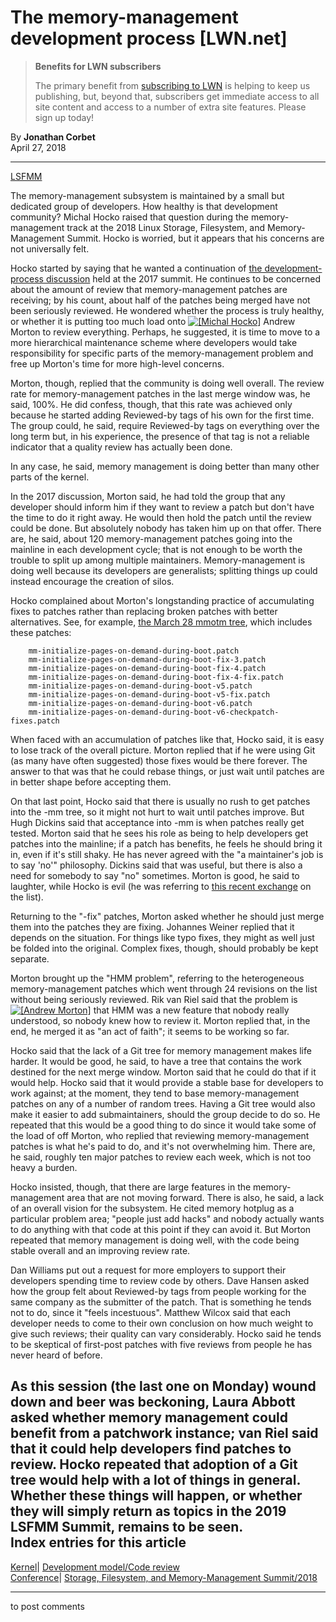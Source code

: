 # The memory-management development process [LWN.net]

> **Benefits for LWN subscribers**
> 
> The primary benefit from [subscribing to LWN](/Promo/nst-nag5/subscribe) is helping to keep us publishing, but, beyond that, subscribers get immediate access to all site content and access to a number of extra site features. Please sign up today! 

By **Jonathan Corbet**  
April 27, 2018 

* * *

[LSFMM](/Articles/lsfmm2018/)

The memory-management subsystem is maintained by a small but dedicated group of developers. How healthy is that development community? Michal Hocko raised that question during the memory-management track at the 2018 Linux Storage, Filesystem, and Memory-Management Summit. Hocko is worried, but it appears that his concerns are not universally felt. 

Hocko started by saying that he wanted a continuation of [the development-process discussion](/Articles/718212/) held at the 2017 summit. He continues to be concerned about the amount of review that memory-management patches are receiving; by his count, about half of the patches being merged have not been seriously reviewed. He wondered whether the process is truly healthy, or whether it is putting too much load onto [![\[Michal Hocko\]](https://static.lwn.net/images/conf/2018/lsfmm/MichalHocko-sm.jpg)](/Articles/752993/) Andrew Morton to review everything. Perhaps, he suggested, it is time to move to a more hierarchical maintenance scheme where developers would take responsibility for specific parts of the memory-management problem and free up Morton's time for more high-level concerns. 

Morton, though, replied that the community is doing well overall. The review rate for memory-management patches in the last merge window was, he said, 100%. He did confess, though, that this rate was achieved only because he started adding Reviewed-by tags of his own for the first time. The group could, he said, require Reviewed-by tags on everything over the long term but, in his experience, the presence of that tag is not a reliable indicator that a quality review has actually been done. 

In any case, he said, memory management is doing better than many other parts of the kernel. 

In the 2017 discussion, Morton said, he had told the group that any developer should inform him if they want to review a patch but don't have the time to do it right away. He would then hold the patch until the review could be done. But absolutely nobody has taken him up on that offer. There are, he said, about 120 memory-management patches going into the mainline in each development cycle; that is not enough to be worth the trouble to split up among multiple maintainers. Memory-management is doing well because its developers are generalists; splitting things up could instead encourage the creation of silos. 

Hocko complained about Morton's longstanding practice of accumulating fixes to patches rather than replacing broken patches with better alternatives. See, for example, [the March 28 mmotm tree](/ml/linux-kernel/20180328230637.KrnkA0lj7%25akpm@linux-foundation.org/), which includes these patches: 
    
    
        mm-initialize-pages-on-demand-during-boot.patch
        mm-initialize-pages-on-demand-during-boot-fix-3.patch
        mm-initialize-pages-on-demand-during-boot-fix-4.patch
        mm-initialize-pages-on-demand-during-boot-fix-4-fix.patch
        mm-initialize-pages-on-demand-during-boot-v5.patch
        mm-initialize-pages-on-demand-during-boot-v5-fix.patch
        mm-initialize-pages-on-demand-during-boot-v6.patch
        mm-initialize-pages-on-demand-during-boot-v6-checkpatch-fixes.patch
    

When faced with an accumulation of patches like that, Hocko said, it is easy to lose track of the overall picture. Morton replied that if he were using Git (as many have often suggested) those fixes would be there forever. The answer to that was that he could rebase things, or just wait until patches are in better shape before accepting them. 

On that last point, Hocko said that there is usually no rush to get patches into the -mm tree, so it might not hurt to wait until patches improve. But Hugh Dickins said that acceptance into -mm is when patches really get tested. Morton said that he sees his role as being to help developers get patches into the mainline; if a patch has benefits, he feels he should bring it in, even if it's still shaky. He has never agreed with the "a maintainer's job is to say 'no'" philosophy. Dickins said that was useful, but there is also a need for somebody to say "no" sometimes. Morton is good, he said to laughter, while Hocko is evil (he was referring to [this recent exchange](/ml/linux-kernel/20180420210200.GH10788@bombadil.infradead.org/) on the list). 

Returning to the "-fix" patches, Morton asked whether he should just merge them into the patches they are fixing. Johannes Weiner replied that it depends on the situation. For things like typo fixes, they might as well just be folded into the original. Complex fixes, though, should probably be kept separate. 

Morton brought up the "HMM problem", referring to the heterogeneous memory-management patches which went through 24 revisions on the list without being seriously reviewed. Rik van Riel said that the problem is [![\[Andrew Morton\]](https://static.lwn.net/images/conf/2018/lsfmm/AndrewMorton-sm.jpg)](/Articles/752994/) that HMM was a new feature that nobody really understood, so nobody knew how to review it. Morton replied that, in the end, he merged it as "an act of faith"; it seems to be working so far. 

Hocko said that the lack of a Git tree for memory management makes life harder. It would be good, he said, to have a tree that contains the work destined for the next merge window. Morton said that he could do that if it would help. Hocko said that it would provide a stable base for developers to work against; at the moment, they tend to base memory-management patches on any of a number of random trees. Having a Git tree would also make it easier to add submaintainers, should the group decide to do so. He repeated that this would be a good thing to do since it would take some of the load of off Morton, who replied that reviewing memory-management patches is what he's paid to do, and it's not overwhelming him. There are, he said, roughly ten major patches to review each week, which is not too heavy a burden. 

Hocko insisted, though, that there are large features in the memory-management area that are not moving forward. There is also, he said, a lack of an overall vision for the subsystem. He cited memory hotplug as a particular problem area; "people just add hacks" and nobody actually wants to do anything with that code at this point if they can avoid it. But Morton repeated that memory management is doing well, with the code being stable overall and an improving review rate. 

Dan Williams put out a request for more employers to support their developers spending time to review code by others. Dave Hansen asked how the group felt about Reviewed-by tags from people working for the same company as the submitter of the patch. That is something he tends not to do, since it "feels incestuous". Matthew Wilcox said that each developer needs to come to their own conclusion on how much weight to give such reviews; their quality can vary considerably. Hocko said he tends to be skeptical of first-post patches with five reviews from people he has never heard of before. 

As this session (the last one on Monday) wound down and beer was beckoning, Laura Abbott asked whether memory management could benefit from a patchwork instance; van Riel said that it could help developers find patches to review. Hocko repeated that adoption of a Git tree would help with a lot of things in general. Whether these things will happen, or whether they will simply return as topics in the 2019 LSFMM Summit, remains to be seen.  
Index entries for this article  
---  
[Kernel](/Kernel/Index)| [Development model/Code review](/Kernel/Index#Development_model-Code_review)  
[Conference](/Archives/ConferenceIndex/)| [Storage, Filesystem, and Memory-Management Summit/2018](/Archives/ConferenceIndex/#Storage_Filesystem_and_Memory-Management_Summit-2018)  
  


* * *

to post comments 
